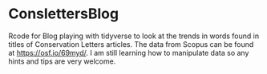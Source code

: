 # ConslettersBlog
Rcode for Blog playing with tidyverse to look at the trends in words found in titles of Conservation Letters articles. The data from Scopus can be found at https://osf.io/69myd/.
I am still learning how to manipulate data so any hints and tips are very welcome.
